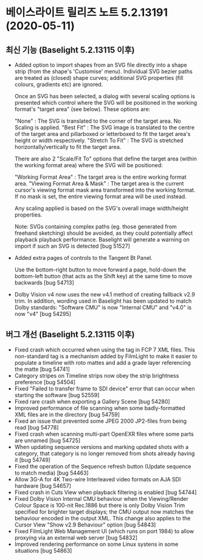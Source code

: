 # 베이스라이트 릴리즈 노트 5.2.13191 (2020-05-11)

## 최신 기능 (Baselight 5.2.13115 이후)

*   Added option to import shapes from an SVG file directly into a shape strip (from the shape's 'Customise' menu). Individual SVG bezier paths are treated as (closed) shape curves; additional SVG properties (fill colours, gradients etc) are ignored.

    Once an SVG has been selected, a dialog with several scaling options is presented which control where the SVG will be positioned in the working format's "target area" (see below). These options are:

    "None" : The SVG is translated to the corner of the target area. No Scaling is applied. "Best Fit" : The SVG image is translated to the centre of the target area and pillarboxed or letterboxed to fit the target area's height or width respectively. "Stretch To Fit" : The SVG is stretched horizontally/vertically to fit the target area.

    There are also 2 "Scale/Fit To" options that define the target area (within the working format area) where the SVG will be positioned:

    "Working Format Area" : The target area is the entire working format area. "Viewing Format Area & Mask" : The target area is the current cursor's viewing format mask area transformed into the working format. If no mask is set, the entire viewing format area will be used instead.

    Any scaling applied is based on the SVG's overall image width/height properties.

    Note: SVGs containing complex paths (eg. those generated from freehand sketching) should be avoided, as they could potentially affect playback playback performance. Baselight will generate a warning on import if such an SVG is detected \[bug 51527]
*   Added extra pages of controls to the Tangent Bt Panel.

    Use the bottom-right button to move forward a page, hold-down the bottom-left button (that acts as the Shift key) at the same time to move backwards \[bug 54713]
* Dolby Vision v4 now uses the new v4.1 method of creating fallback v2.9 trim. In addition, wording used in Baselight has been updated to match Dolby standards: "Software CMU" is now "Internal CMU" and "v4.0" is now "v4" \[bug 54295]

## 버그 개선 (Baselight 5.2.13115 이후)

* Fixed crash which occurred when using the  tag in FCP 7 XML files. This non-standard tag is a mechanism added by FilmLight to make it easier to populate a timeline with roto mattes and add a grade layer referencing the matte \[bug 54741]
* Category stripes on Timeline strips now obey the strip brightness preference \[bug 54504]
* Fixed "Failed to transfer frame to SDI device" error that can occur when starting the software \[bug 52559]
* Fixed rare crash when exporting a Gallery Scene \[bug 54280]
* Improved performance of file scanning when some badly-formatted XML files are in the directory \[bug 54759]
* Fixed an issue that prevented some JPEG 2000 JP2-files from being read \[bug 54778]
* Fixed crash when scanning multi-part OpenEXR files where some parts are unnamed \[bug 54725]
* When updating sequence versions and marking updated shots with a category, that category is no longer removed from shots already having it \[bug 54749]
* Fixed the operation of the Sequence refresh button (Update sequence to match media) \[bug 54463]
* Allow 3G-A for 4K Two-wire Interleaved video formats on AJA SDI hardware \[bug 54657]
* Fixed crash in Cuts View when playback filtering is enabled \[bug 54744]
* Fixed Dolby Vision Internal CMU behaviour when the Viewing/Render Colour Space is 100-nit Rec.1886 but there is only Dolby Vision Trim specified for brighter target displays; the CMU output now matches the behaviour encoded in the output XML. This change also applies to the Cursor View "Show v2.9 Behaviour" option \[bug 54843]
* Fixed FilmLight Web Management UI (which runs on port 1984) to allow proxying via an external web server \[bug 54832]
* Improved rendering performance on some Linux systens in some situations \[bug 54863]

